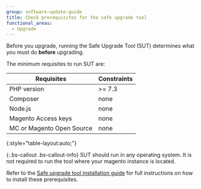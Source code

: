 ```yaml
---
group: software-update-guide
title: Check prerequisites for the safe upgrade tool
functional_areas:
  - Upgrade
---
```


Before you upgrade, running the Safe Upgrade Tool (SUT) determines what you must do **before** upgrading.

The minimum requisites to run SUT are:

| **Requisites** | **Constraints** |
|----------------|-----------------|
| PHP version| >= 7.3 |
| Composer | none |
| Node.js | none |
| Magento Access keys | none |
| MC or Magento Open Source | none |
{:style="table-layout:auto;"}

{:.bs-callout .bs-callout-info}
SUT should run in any operating system. It is not required to run the tool where your magento instance is located.

Refer to the [Safe upgrade tool installation guide]({{page.baseurl}}/guides/v2.4/comp-mgr/sut/sut-welcome-guide.html) for full instructions on how to install these prerequisites.
